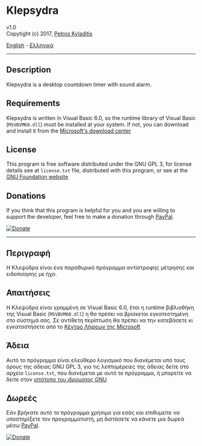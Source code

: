# Klepsydra 
v1.0  
Copytight (c) 2017, [Petros Kyladitis](http://www.multipetros.gr)  
  
[English](#en) - [Ελληνικά](#el)

---

## <a name="en"></a> Description
Klepsydra is a desktop countdown timer with sound alarm. 

## Requirements
Klepsydra is written in Visual Basic 6.0, so the runtime library of Visual Basic (`MSVBVM60.dll`) must be installed at your system. If not, you can download and install it from the [Microsoft's download center](http://www.microsoft.com/en-us/download/details.aspx?id=24417)

## License
This program is free software distributed under the GNU GPL 3, for license details see at `license.txt` file, distributed with this program, or see at the [GNU Foundation website](http://www.gnu.org/licenses/)

## Donations
If you think that this program is helpful for you and you are willing to support the developer, feel free to  make a donation through [PayPal](https://www.paypal.me/PKyladitis).  

[![Donate](https://img.shields.io/badge/Donate-PayPal-green.svg)](https://www.paypal.me/PKyladitis)

---

## <a name="el"></a>  Περιγραφή
Η Κλεψύδρα είναι ένα παραθυρικό πρόγραμμα αντίστροφης μέτρησης και ειδοποίησης με ήχο.

## Απαιτήσεις
Η Κλεψύδρα είναι γραμμένη σε Visual Basic 6.0, έτσι η runtime βιβλιοθήκη της Visual Basic (`MSVBVM60.dll`) η θα πρέπει να βρίσκεται εγκατεστημένη στο σύστημά σας. Σε αντίθετη περίπτωση θα πρέπει να την κατεβάσετε κι εγκαταστήσετε από το [Κέντρο Λήψεων της Microsoft](http://www.microsoft.com/en-us/download/details.aspx?id=24417)

## Άδεια
Αυτό το πρόγραμμα είναι ελεύθερο λογισμικό που διανέμεται υπό τους όρους της άδειας GNU GPL 3, για τις λεπτομέρειες της άδειας δείτε στο αρχείο `license.txt`, που διανέμεται με αυτό το πρόγραμμα, ή μπορείτε να δείτε στον [ιστότοπο του ιδρύματος GNU](http://www.gnu.org/licenses/)

## Δωρεές
Εάν βρήκατε αυτό το πρόγραμμα χρήσιμο για εσάς και επιθυμείτε να υποστηρίξετε τον προγραμματιστή, μη διστάσετε να κάνετε μια δωρεά μέσω [PayPal](https://www.paypal.me/PKyladitis).

[![Donate](https://img.shields.io/badge/Donate-PayPal-green.svg)](https://www.paypal.me/PKyladitis)